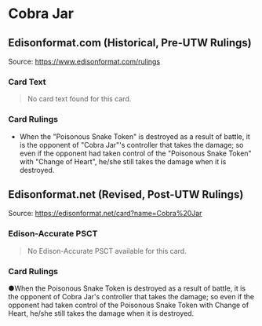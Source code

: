 # Cobra Jar

## Edisonformat.com (Historical, Pre-UTW Rulings)

Source: https://www.edisonformat.com/rulings

### Card Text

> No card text found for this card.

### Card Rulings

*   When the "Poisonous Snake Token" is destroyed as a result of battle, it is the opponent of "Cobra Jar"'s controller that takes the damage; so even if the opponent had taken control of the "Poisonous Snake Token" with "Change of Heart", he/she still takes the damage when it is destroyed.

## Edisonformat.net (Revised, Post-UTW Rulings)

Source: https://edisonformat.net/card?name=Cobra%20Jar

### Edison-Accurate PSCT

> No Edison-Accurate PSCT available for this card.

### Card Rulings

●When the Poisonous Snake Token is destroyed as a result of battle, it is the opponent of Cobra Jar's controller that takes the damage; so even if the opponent had taken control of the Poisonous Snake Token with Change of Heart, he/she still takes the damage when it is destroyed.
            